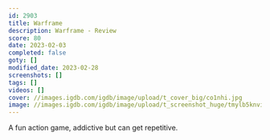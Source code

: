 ```yaml
---
id: 2903
title: Warframe
description: Warframe - Review
score: 80
date: 2023-02-03
completed: false
goty: []
modified_date: 2023-02-28
screenshots: []
tags: []
videos: []
cover: //images.igdb.com/igdb/image/upload/t_cover_big/co1nhi.jpg
image: //images.igdb.com/igdb/image/upload/t_screenshot_huge/tmylb5knvikgpetzh9s1.jpg
---
```

A fun action game, addictive but can get repetitive.